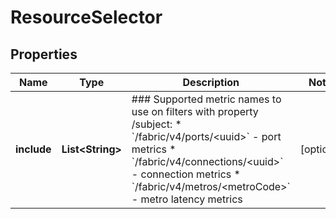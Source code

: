 

# ResourceSelector


## Properties

| Name | Type | Description | Notes |
|------------ | ------------- | ------------- | -------------|
|**include** | **List&lt;String&gt;** | ### Supported metric names to use on filters with property /subject:   * &#x60;/fabric/v4/ports/&lt;uuid&gt;&#x60; - port metrics   * &#x60;/fabric/v4/connections/&lt;uuid&gt;&#x60; - connection metrics   * &#x60;/fabric/v4/metros/&lt;metroCode&gt;&#x60; - metro latency metrics  |  [optional] |



